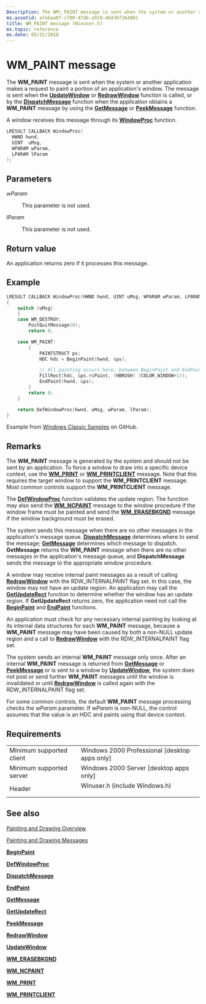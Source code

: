 ```yaml
---
Description: The WM\_PAINT message is sent when the system or another application makes a request to paint a portion of an application's window.
ms.assetid: afebaa07-cf00-47db-a919-46436f164881
title: WM_PAINT message (Winuser.h)
ms.topic: reference
ms.date: 05/31/2018
---
```


# WM\_PAINT message

The **WM\_PAINT** message is sent when the system or another application makes a request to paint a portion of an application's window. The message is sent when the [**UpdateWindow**](/windows/desktop/api/Winuser/nf-winuser-updatewindow) or [**RedrawWindow**](/windows/desktop/api/Winuser/nf-winuser-redrawwindow) function is called, or by the [**DispatchMessage**](https://msdn.microsoft.com/library/ms644934(v=VS.85).aspx) function when the application obtains a **WM\_PAINT** message by using the [**GetMessage**](https://msdn.microsoft.com/library/ms644936(v=VS.85).aspx) or [**PeekMessage**](https://msdn.microsoft.com/library/ms644943(v=VS.85).aspx) function.

A window receives this message through its [**WindowProc**](https://msdn.microsoft.com/library/ms633573(v=VS.85).aspx) function.


```C++
LRESULT CALLBACK WindowProc(
  HWND hwnd, 
  UINT  uMsg, 
  WPARAM wParam, 
  LPARAM lParam     
);
```



## Parameters

<dl> <dt>

*wParam* 
</dt> <dd>

This parameter is not used.

</dd> <dt>

*lParam* 
</dt> <dd>

This parameter is not used.

</dd> </dl>

## Return value

An application returns zero if it processes this message.

## Example

```c
LRESULT CALLBACK WindowProc(HWND hwnd, UINT uMsg, WPARAM wParam, LPARAM lParam)
{
    switch (uMsg)
    {
    case WM_DESTROY:
        PostQuitMessage(0);
        return 0;

    case WM_PAINT:
        {
            PAINTSTRUCT ps;
            HDC hdc = BeginPaint(hwnd, &ps);

            // All painting occurs here, between BeginPaint and EndPaint.
            FillRect(hdc, &ps.rcPaint, (HBRUSH) (COLOR_WINDOW+1));
            EndPaint(hwnd, &ps);
        }
        return 0;
    }

    return DefWindowProc(hwnd, uMsg, wParam, lParam);
}

```

Example from [Windows Classic Samples](https://github.com/microsoft/Windows-classic-samples/blob/18cbd05ee44455cd7552804dcf2c9d6db619b412/Samples/Win7Samples/begin/LearnWin32/HelloWorld/cpp/main.cpp) on GitHub.

## Remarks

The **WM\_PAINT** message is generated by the system and should not be sent by an application. To force a window to draw into a specific device context, use the [**WM\_PRINT**](wm-print.md) or [**WM\_PRINTCLIENT**](wm-printclient.md) message. Note that this requires the target window to support the **WM\_PRINTCLIENT** message. Most common controls support the **WM\_PRINTCLIENT** message.

The [**DefWindowProc**](https://docs.microsoft.com/windows/desktop/api/winuser/nf-winuser-defwindowproca)  function validates the update region. The function may also send the [**WM\_NCPAINT**](wm-ncpaint.md) message to the window procedure if the window frame must be painted and send the [**WM\_ERASEBKGND**](https://msdn.microsoft.com/library/ms648055(v=VS.85).aspx) message if the window background must be erased.

The system sends this message when there are no other messages in the application's message queue. [**DispatchMessage**](https://msdn.microsoft.com/library/ms644934(v=VS.85).aspx) determines where to send the message; [**GetMessage**](https://msdn.microsoft.com/library/ms644936(v=VS.85).aspx) determines which message to dispatch. **GetMessage** returns the **WM\_PAINT** message when there are no other messages in the application's message queue, and **DispatchMessage** sends the message to the appropriate window procedure.

A window may receive internal paint messages as a result of calling [**RedrawWindow**](/windows/desktop/api/Winuser/nf-winuser-redrawwindow) with the RDW\_INTERNALPAINT flag set. In this case, the window may not have an update region. An application may call the [**GetUpdateRect**](/windows/desktop/api/Winuser/nf-winuser-getupdaterect) function to determine whether the window has an update region. If **GetUpdateRect** returns zero, the application need not call the [**BeginPaint**](/windows/desktop/api/Winuser/nf-winuser-beginpaint) and [**EndPaint**](/windows/desktop/api/Winuser/nf-winuser-endpaint) functions.

An application must check for any necessary internal painting by looking at its internal data structures for each **WM\_PAINT** message, because a **WM\_PAINT** message may have been caused by both a non-NULL update region and a call to [**RedrawWindow**](/windows/desktop/api/Winuser/nf-winuser-redrawwindow) with the RDW\_INTERNALPAINT flag set.

The system sends an internal **WM\_PAINT** message only once. After an internal **WM\_PAINT** message is returned from [**GetMessage**](https://msdn.microsoft.com/library/ms644936(v=VS.85).aspx) or [**PeekMessage**](https://msdn.microsoft.com/library/ms644943(v=VS.85).aspx) or is sent to a window by [**UpdateWindow**](/windows/desktop/api/Winuser/nf-winuser-updatewindow), the system does not post or send further **WM\_PAINT** messages until the window is invalidated or until [**RedrawWindow**](/windows/desktop/api/Winuser/nf-winuser-redrawwindow) is called again with the RDW\_INTERNALPAINT flag set.

For some common controls, the default **WM\_PAINT** message processing checks the *wParam* parameter. If *wParam* is non-NULL, the control assumes that the value is an HDC and paints using that device context.

## Requirements



|                                     |                                                                                                          |
|-------------------------------------|----------------------------------------------------------------------------------------------------------|
| Minimum supported client<br/> | Windows 2000 Professional \[desktop apps only\]<br/>                                               |
| Minimum supported server<br/> | Windows 2000 Server \[desktop apps only\]<br/>                                                     |
| Header<br/>                   | <dl> <dt>Winuser.h (include Windows.h)</dt> </dl> |



## See also

<dl> <dt>

[Painting and Drawing Overview](painting-and-drawing.md)
</dt> <dt>

[Painting and Drawing Messages](painting-and-drawing-messages.md)
</dt> <dt>

[**BeginPaint**](/windows/desktop/api/Winuser/nf-winuser-beginpaint)
</dt> <dt>

[**DefWindowProc**](https://docs.microsoft.com/windows/desktop/api/winuser/nf-winuser-defwindowproca)
</dt> <dt>

[**DispatchMessage**](https://msdn.microsoft.com/library/ms644934(v=VS.85).aspx)
</dt> <dt>

[**EndPaint**](/windows/desktop/api/Winuser/nf-winuser-endpaint)
</dt> <dt>

[**GetMessage**](https://msdn.microsoft.com/library/ms644936(v=VS.85).aspx)
</dt> <dt>

[**GetUpdateRect**](/windows/desktop/api/Winuser/nf-winuser-getupdaterect)
</dt> <dt>

[**PeekMessage**](https://msdn.microsoft.com/library/ms644943(v=VS.85).aspx)
</dt> <dt>

[**RedrawWindow**](/windows/desktop/api/Winuser/nf-winuser-redrawwindow)
</dt> <dt>

[**UpdateWindow**](/windows/desktop/api/Winuser/nf-winuser-updatewindow)
</dt> <dt>

[**WM\_ERASEBKGND**](https://msdn.microsoft.com/library/ms648055(v=VS.85).aspx)
</dt> <dt>

[**WM\_NCPAINT**](wm-ncpaint.md)
</dt> <dt>

[**WM\_PRINT**](wm-print.md)
</dt> <dt>

[**WM\_PRINTCLIENT**](wm-printclient.md)
</dt> </dl>

 

 




